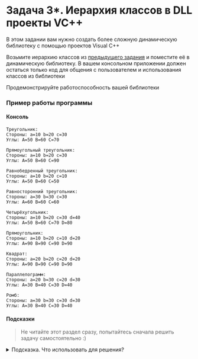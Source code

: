 # Задача 3*. Иерархия классов в DLL проекты VC++
В этом задании вам нужно создать более сложную динамическую библиотеку с помощью проектов Visual C++

Возьмите иерархию классов из [предыдущего задания](../../06/03) и поместите её в динамическую библиотеку. В вашем консольном приложении должен остаться только код для общения с пользователем и использования классов из библиотеки

Продемонстрируйте работоспособность вашей библиотеки

### Пример работы программы
#### Консоль
```
Треугольник:
Стороны: a=10 b=20 c=30
Углы: A=50 B=60 C=70

Прямоугольный треугольник:
Стороны: a=10 b=20 c=30
Углы: A=50 B=60 C=90

Равнобедренный треугольник:
Стороны: a=10 b=20 c=10
Углы: A=50 B=60 C=50

Равносторонний треугольник:
Стороны: a=30 b=30 c=30
Углы: A=60 B=60 C=60

Четырёхугольник:
Стороны: a=10 b=20 c=30 d=40
Углы: A=50 B=60 C=70 D=80

Прямоугольник:
Стороны: a=10 b=20 c=10 d=20
Углы: A=90 B=90 C=90 D=90

Квадрат:
Стороны: a=20 b=20 c=20 d=20
Углы: A=90 B=90 C=90 D=90

Параллелограмм:
Стороны: a=20 b=30 c=20 d=30
Углы: A=30 B=40 C=30 D=40

Ромб:
Стороны: a=30 b=30 c=30 d=30
Углы: A=30 B=40 C=30 D=40
```

#### Подсказки

> Не читайте этот раздел сразу, попытайтесь сначала решить задачу самостоятельно :)

<details>

<summary>Подсказка. Что использовать для решения?</summary>

Для того, чтобы иметь возможность подключить заголовочный файл библиотеки, нужно добавить директорию, в которой находятся заголовочные файлы библиотеки, в проект-клиент

Для того, чтобы проект-клиент включил в себя статическую библиотеку информацией, необходимой для загрузки и вызова динамической библиотеки, нужно добавить ссылку на неё в проект-клиент

Не забудьте использовать специальный синтаксис для экспорта необходимых членов из библиотеки. Предопределённый Visual Studio макрос вы можете посмотреть в свойствах проекта библиотеки в меню `C/C++ -> Препроцессор -> Определения препроцессора`

</details>
